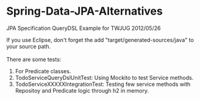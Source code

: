 Spring-Data-JPA-Alternatives
============================

JPA Specification QueryDSL Example for TWJUG 2012/05/26

If you use Eclipse, don't forget the add "target/generated-sources/java" to your source path.
</br></br>
There are some tests:

1. For Predicate classes.
2. TodoServiceQueryDslUnitTest: Using Mockito to test Service methods.
3. TodoServiceXXXXXIntegrationTest: Testing few service methods with Repositoy and Predicate logic through h2 in memory.